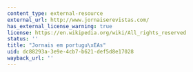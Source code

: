```yaml
---
content_type: external-resource
external_url: http://www.jornaiserevistas.com/
has_external_license_warning: true
license: https://en.wikipedia.org/wiki/All_rights_reserved
status: ''
title: "Jornais em portugu\xEAs"
uid: dc88293a-3e9e-4cb7-b621-def5d8e17028
wayback_url: ''
---
```

